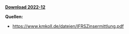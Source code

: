 [**Download 2022-12**](https://downgit.github.io/#/home?url=https://github.com/GeorgGoldbach/Zinsarchiv/tree/master/2022-12)

**Quellen:**
* https://www.kmkoll.de/dateien/IFRSZinsermittlung.pdf
